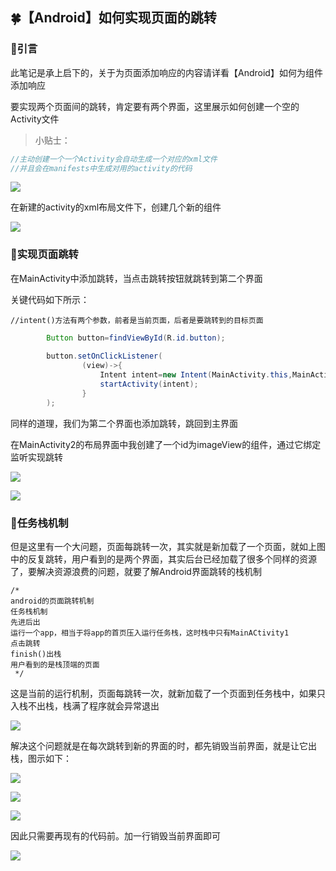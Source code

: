 ## 🍀【Android】如何实现页面的跳转

### 🌳引言

此笔记是承上启下的，关于为页面添加响应的内容请详看【Android】如何为组件添加响应

要实现两个页面间的跳转，肯定要有两个界面，这里展示如何创建一个空的Activity文件

> 小贴士：


```java
//主动创建一个一个Activity会自动生成一个对应的xml文件
//并且会在manifests中生成对用的activity的代码
```

![](/images/e94b5dc5ac38fd0d2c910ef1b8872bab.png)

在新建的activity的xml布局文件下，创建几个新的组件

![](/images/96ffaa7f407a18f4edff3329fb5a36c6.png)

### 🌲实现页面跳转

在MainActivity中添加跳转，当点击跳转按钮就跳转到第二个界面

关键代码如下所示：

```
//intent()方法有两个参数，前者是当前页面，后者是要跳转到的目标页面
```

```java
		Button button=findViewById(R.id.button);
        
        button.setOnClickListener(
                (view)->{
                    Intent intent=new Intent(MainActivity.this,MainActivity2.class);
                    startActivity(intent);
                }
        );
```

同样的道理，我们为第二个界面也添加跳转，跳回到主界面

在MainActivity2的布局界面中我创建了一个id为imageView的组件，通过它绑定监听实现跳转

![](/images/5cb87d2eb77b6382ad7d67d2adf63521.png)

![](/images/dbfbc2588e242e21e7efb6a4b36b3de5.gif)

### 🍁任务栈机制

但是这里有一个大问题，页面每跳转一次，其实就是新加载了一个页面，就如上图中的反复跳转，用户看到的是两个界面，其实后台已经加载了很多个同样的资源了，要解决资源浪费的问题，就要了解Android界面跳转的栈机制

```
/*
android的页面跳转机制
任务栈机制
先进后出
运行一个app，相当于将app的首页压入运行任务栈，这时栈中只有MainACtivity1
点击跳转
finish()出栈
用户看到的是栈顶端的页面
 */
```

这是当前的运行机制，页面每跳转一次，就新加载了一个页面到任务栈中，如果只入栈不出栈，栈满了程序就会异常退出

![](/images/dbac153949cf14c4350d331491164b84.png)

解决这个问题就是在每次跳转到新的界面的时，都先销毁当前界面，就是让它出栈，图示如下：

![](/images/b48fac1a9a8eefc0db6233d7ba135044.JPG)

![](/images/17d498e92da231aecf49f5943ce78cc5.PNG)

![](/images/7fb97202d55aed83b66b2cf67bdc2dee.PNG)

因此只需要再现有的代码前。加一行销毁当前界面即可

![](/images/55202de56a5b39d926af216b56236653.png)
